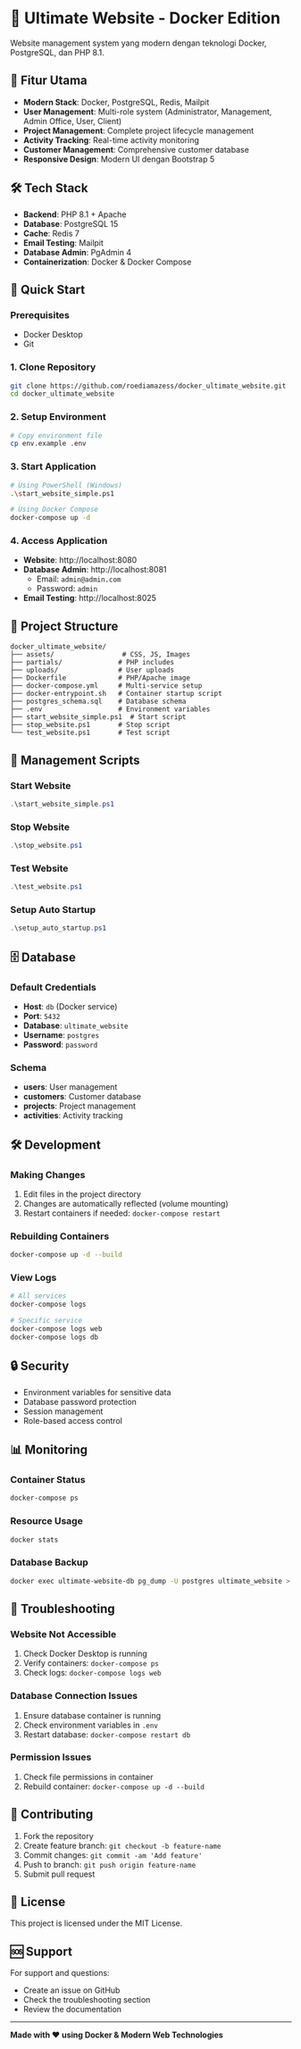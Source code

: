 # 🚀 Ultimate Website - Docker Edition

Website management system yang modern dengan teknologi Docker, PostgreSQL, dan PHP 8.1.

## 🌟 Fitur Utama

- **Modern Stack**: Docker, PostgreSQL, Redis, Mailpit
- **User Management**: Multi-role system (Administrator, Management, Admin Office, User, Client)
- **Project Management**: Complete project lifecycle management
- **Activity Tracking**: Real-time activity monitoring
- **Customer Management**: Comprehensive customer database
- **Responsive Design**: Modern UI dengan Bootstrap 5

## 🛠️ Tech Stack

- **Backend**: PHP 8.1 + Apache
- **Database**: PostgreSQL 15
- **Cache**: Redis 7
- **Email Testing**: Mailpit
- **Database Admin**: PgAdmin 4
- **Containerization**: Docker & Docker Compose

## 🚀 Quick Start

### Prerequisites
- Docker Desktop
- Git

### 1. Clone Repository
```bash
git clone https://github.com/roediamazess/docker_ultimate_website.git
cd docker_ultimate_website
```

### 2. Setup Environment
```bash
# Copy environment file
cp env.example .env
```

### 3. Start Application
```bash
# Using PowerShell (Windows)
.\start_website_simple.ps1

# Using Docker Compose
docker-compose up -d
```

### 4. Access Application
- **Website**: http://localhost:8080
- **Database Admin**: http://localhost:8081
  - Email: `admin@admin.com`
  - Password: `admin`
- **Email Testing**: http://localhost:8025

## 📁 Project Structure

```
docker_ultimate_website/
├── assets/                 # CSS, JS, Images
├── partials/              # PHP includes
├── uploads/               # User uploads
├── Dockerfile             # PHP/Apache image
├── docker-compose.yml     # Multi-service setup
├── docker-entrypoint.sh   # Container startup script
├── postgres_schema.sql    # Database schema
├── .env                   # Environment variables
├── start_website_simple.ps1  # Start script
├── stop_website.ps1       # Stop script
└── test_website.ps1       # Test script
```

## 🔧 Management Scripts

### Start Website
```powershell
.\start_website_simple.ps1
```

### Stop Website
```powershell
.\stop_website.ps1
```

### Test Website
```powershell
.\test_website.ps1
```

### Setup Auto Startup
```powershell
.\setup_auto_startup.ps1
```

## 🗄️ Database

### Default Credentials
- **Host**: `db` (Docker service)
- **Port**: `5432`
- **Database**: `ultimate_website`
- **Username**: `postgres`
- **Password**: `password`

### Schema
- **users**: User management
- **customers**: Customer database
- **projects**: Project management
- **activities**: Activity tracking

## 🛠️ Development

### Making Changes
1. Edit files in the project directory
2. Changes are automatically reflected (volume mounting)
3. Restart containers if needed: `docker-compose restart`

### Rebuilding Containers
```bash
docker-compose up -d --build
```

### View Logs
```bash
# All services
docker-compose logs

# Specific service
docker-compose logs web
docker-compose logs db
```

## 🔒 Security

- Environment variables for sensitive data
- Database password protection
- Session management
- Role-based access control

## 📊 Monitoring

### Container Status
```bash
docker-compose ps
```

### Resource Usage
```bash
docker stats
```

### Database Backup
```bash
docker exec ultimate-website-db pg_dump -U postgres ultimate_website > backup_$(date +%Y-%m-%d).sql
```

## 🐛 Troubleshooting

### Website Not Accessible
1. Check Docker Desktop is running
2. Verify containers: `docker-compose ps`
3. Check logs: `docker-compose logs web`

### Database Connection Issues
1. Ensure database container is running
2. Check environment variables in `.env`
3. Restart database: `docker-compose restart db`

### Permission Issues
1. Check file permissions in container
2. Rebuild container: `docker-compose up -d --build`

## 🤝 Contributing

1. Fork the repository
2. Create feature branch: `git checkout -b feature-name`
3. Commit changes: `git commit -am 'Add feature'`
4. Push to branch: `git push origin feature-name`
5. Submit pull request

## 📝 License

This project is licensed under the MIT License.

## 🆘 Support

For support and questions:
- Create an issue on GitHub
- Check the troubleshooting section
- Review the documentation

---

**Made with ❤️ using Docker & Modern Web Technologies** 
